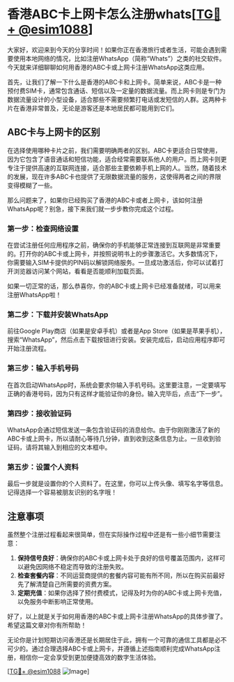 # 香港ABC卡上网卡怎么注册whats[[TG💪+ @esim1088](https://t.me/s/esim1088)]

大家好，欢迎来到今天的分享时间！如果你正在香港旅行或者生活，可能会遇到需要使用本地网络的情况，比如注册WhatsApp（简称“Whats”）之类的社交软件。今天就来详细聊聊如何用香港的ABC卡或上网卡注册WhatsApp这类应用。

首先，让我们了解一下什么是香港的ABC卡和上网卡。简单来说，ABC卡是一种预付费SIM卡，通常包含通话、短信以及一定量的数据流量。而上网卡则是专门为数据流量设计的小型设备，适合那些不需要频繁打电话或发短信的人群。这两种卡片在香港非常普及，无论是游客还是本地居民都可能用到它们。

## ABC卡与上网卡的区别

在选择使用哪种卡片之前，我们需要明确两者的区别。ABC卡更适合日常使用，因为它包含了语音通话和短信功能，适合经常需要联系他人的用户。而上网卡则更专注于提供高速的互联网连接，适合那些主要依赖手机上网的人。当然，随着技术的发展，现在许多ABC卡也提供了无限数据流量的服务，这使得两者之间的界限变得模糊了一些。

那么问题来了，如果你已经购买了香港的ABC卡或者上网卡，该如何注册WhatsApp呢？别急，接下来我们就一步步教你完成这个过程。

### 第一步：检查网络设置

在尝试注册任何应用程序之前，确保你的手机能够正常连接到互联网是非常重要的。打开你的ABC卡或上网卡，并按照说明书上的步骤激活它。大多数情况下，你需要输入SIM卡提供的PIN码以解锁网络服务。一旦成功激活后，你可以试着打开浏览器访问某个网站，看看是否能顺利加载页面。

如果一切正常的话，那么恭喜你，你的ABC卡或上网卡已经准备就绪，可以用来注册WhatsApp啦！

### 第二步：下载并安装WhatsApp

前往Google Play商店（如果是安卓手机）或者是App Store（如果是苹果手机），搜索“WhatsApp”，然后点击下载按钮进行安装。安装完成后，启动应用程序即可开始注册流程。

### 第三步：输入手机号码

在首次启动WhatsApp时，系统会要求你输入手机号码。这里要注意，一定要填写正确的香港号码，因为只有这样才能验证你的身份。输入完毕后，点击“下一步”。

### 第四步：接收验证码

WhatsApp会通过短信发送一条包含验证码的消息给你。由于你刚刚激活了新的ABC卡或上网卡，所以请耐心等待几分钟，直到收到这条信息为止。一旦收到验证码，请将其输入到相应的文本框中。

### 第五步：设置个人资料

最后一步就是设置你的个人资料了。在这里，你可以上传头像、填写名字等信息。记得选择一个容易被朋友识别的名字哦！

## 注意事项

虽然整个注册过程看起来很简单，但在实际操作过程中还是有一些小细节需要注意：

1. **保持信号良好**：确保你的ABC卡或上网卡处于良好的信号覆盖范围内，这样可以避免因网络不稳定而导致的注册失败。
2. **检查套餐内容**：不同运营商提供的套餐内容可能有所不同，所以在购买前最好先了解清楚自己所需要的资费方案。
3. **定期充值**：如果你选择了预付费模式，记得及时为你的ABC卡或上网卡充值，以免服务中断影响正常使用。

好了，以上就是关于如何用香港的ABC卡或上网卡注册WhatsApp的具体步骤了。希望这篇文章对你有所帮助！

无论你是计划短期访问香港还是长期居住于此，拥有一个可靠的通信工具都是必不可少的。通过合理选择ABC卡或上网卡，并遵循上述指南顺利完成WhatsApp注册，相信你一定会享受到更加便捷高效的数字生活体验。

[[TG💪+ @esim1088](https://t.me/s/esim1088) ![Image](https://i.postimg.cc/4NQfJmqS/Snipaste-2025-05-13-00-14-12.png)]